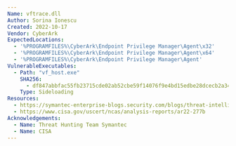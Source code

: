 ```yaml
---
Name: vftrace.dll
Author: Sorina Ionescu
Created: 2022-10-17
Vendor: CyberArk
ExpectedLocations:
  - '%PROGRAMFILES%\CyberArk\Endpoint Privilege Manager\Agent\x32'
  - '%PROGRAMFILES%\CyberArk\Endpoint Privilege Manager\Agent\x64'
  - '%PROGRAMFILES%\CyberArk\Endpoint Privilege Manager\Agent'
VulnerableExecutables:
  - Path: "vf_host.exe"
    SHA256:
      - df847abbfac55fb23715cde02ab52cbe59f14076f9e4bd15edbe28dcecb2a348
    Type: Sideloading
Resources:
  - https://symantec-enterprise-blogs.security.com/blogs/threat-intelligence/budworm-espionage-us-state?web_view=true
  - https://www.cisa.gov/uscert/ncas/analysis-reports/ar22-277b
Acknowledgements:
  - Name: Threat Hunting Team Symantec
  - Name: CISA
---
```


